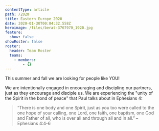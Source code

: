 ```yaml
---
contentType: article
path: /2020
title: Eastern Europe 2020
date: 2020-01-30T00:04:32.558Z
heroimage: /files/berat-3707970_1920.jpg
feature:
  show: false
showRoster: false
roster:
  header: Team Roster
  teams:
    - members:
        - {}
---
```

This summer and fall we are looking for people like YOU!

We are intentionally engaged in encouraging and discipling our partners, just as they encourage and disciple us. We are experiencing the "unity of the Spirit in the bond of peace" that Paul talks about in Ephesians 4:

> “There is one body and one Spirit, just as you too were called to the one hope of your calling, one Lord, one faith, one baptism, one God and Father of all, who is over all and through all and in all.” – Ephesians 4:4-6
